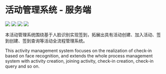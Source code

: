 # 活动管理系统 - 服务端

[![](https://img.shields.io/badge/license-MIT-blue)](https://github.com/Aqinn/activity_manager_sys-server/blob/master/LICENSE)
![](https://img.shields.io/badge/Spring-4.1.7-yellow)
![](https://img.shields.io/badge/SpringMVC-4.1.7-green)
![](https://img.shields.io/badge/Mybatis-3.3.0-yellowgreen)

本活动管理系统围绕基于人脸识别实现签到，拓展出具有活动创建、加入活动、签到创建、签到查询等活动全流程管理系统。

This activity management system focuses on the realization of check-in based on face recognition, and extends the whole process management system with activity creation, joining activity, check-in creation, check-in query and so on.
